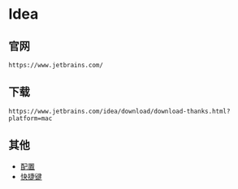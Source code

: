# Idea
## 官网
    https://www.jetbrains.com/
## 下载
    https://www.jetbrains.com/idea/download/download-thanks.html?platform=mac
## 其他
- [配置](/devtools/idea/config.md)
- [快捷键](/devtools/idea/key.md)
